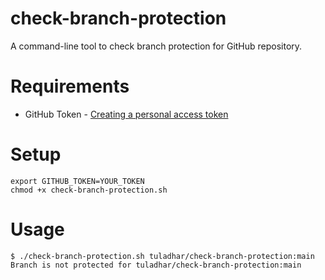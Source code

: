 # check-branch-protection

A command-line tool to check branch protection for GitHub repository.

# Requirements
- GitHub Token - [Creating a personal access token
](https://docs.github.com/en/authentication/keeping-your-account-and-data-secure/creating-a-personal-access-token)

# Setup
```
export GITHUB_TOKEN=YOUR_TOKEN
chmod +x check-branch-protection.sh
```

# Usage
```
$ ./check-branch-protection.sh tuladhar/check-branch-protection:main
Branch is not protected for tuladhar/check-branch-protection:main
```
